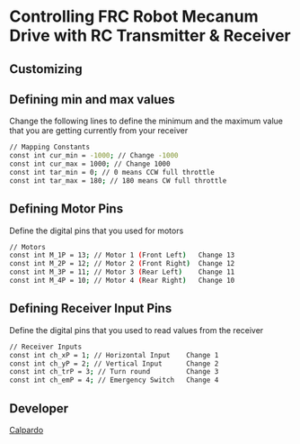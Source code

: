 # Controlling FRC Robot Mecanum Drive with RC Transmitter & Receiver



## Customizing

## Defining min and max values

Change the following lines to define the minimum and the maximum value that you are getting currently from your receiver

```bash
// Mapping Constants
const int cur_min = -1000; // Change -1000
const int cur_max = 1000; // Change 1000
const int tar_min = 0; // 0 means CCW full throttle
const int tar_max = 180; // 180 means CW full throttle
```

## Defining Motor Pins

Define the digital pins that you used for motors

```bash
// Motors
const int M_1P = 13; // Motor 1 (Front Left)   Change 13
const int M_2P = 12; // Motor 2 (Front Right)  Change 12
const int M_3P = 11; // Motor 3 (Rear Left)    Change 11
const int M_4P = 10; // Motor 4 (Rear Right)   Change 10
```

## Defining Receiver Input Pins

Define the digital pins that you used to read values from the receiver

```bash
// Receiver Inputs
const int ch_xP = 1; // Horizontal Input    Change 1
const int ch_yP = 2; // Vertical Input      Change 2
const int ch_trP = 3; // Turn round         Change 3
const int ch_emP = 4; // Emergency Switch   Change 4
```
## Developer
[Calpardo](https://calpardo.com)
